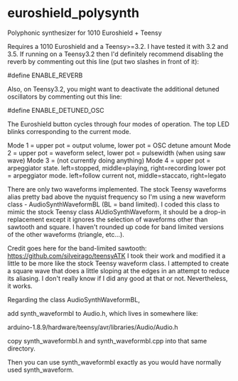 # euroshield_polysynth
Polyphonic synthesizer for 1010 Euroshield + Teensy

Requires a 1010 Euroshield and a Teensy>=3.2. I have tested it with 3.2 and 3.5. 
If running on a Teensy3.2 then I'd definitely recommend disabling the reverb by commenting out this line (put two slashes in front of it):

#define ENABLE_REVERB

Also, on Teensy3.2, you might want to deactivate the additional detuned oscillators by commenting out this line:

#define ENABLE_DETUNED_OSC

The Euroshield button cycles through four modes of operation. The top LED blinks corresponding to the current mode.

Mode 1 = upper pot = output volume, lower pot = OSC detune amount
Mode 2 = upper pot = waveform select, lower pot = pulsewidth (when using saw wave)
Mode 3 = (not currently doing anything)
Mode 4 = upper pot = arpeggiator state. left=stopped, middle=playing, right=recording
         lower pot = arpeggiator mode. left=follow current not, middle=staccato, right=legato

There are only two waveforms implemented. The stock Teensy waveforms alias pretty bad above the nyquist frequency so I'm using a new waveform class - AudioSynthWaveformBL (BL = band limited). I coded this class to mimic the stock Teensy class AUdioSynthWaveform, it should be a drop-in replacement except it ignores the selection of waveforms other than sawtooth and square. I haven't rounded up code for band limited versions of the other waveforms (triangle, etc...).

Credit goes here for the band-limited sawtooth: https://github.com/silveirago/teensyATK
I took their work and modified it a little to be more like the stock Teensy waveform class.
I attempted to create a square wave that does a little sloping at the edges in an attempt to reduce its aliasing. I don't really know if I did any good at that or not. Nevertheless, it works.

Regarding the class AudioSynthWaveformBL, 

add synth_waveformbl to Audio.h, which lives in somewhere like:

arduino-1.8.9/hardware/teensy/avr/libraries/Audio/Audio.h

copy synth_waveformbl.h and synth_waveformbl.cpp into that same directory.

Then you can use synth_waveformbl exactly as you would have normally used synth_waveform.
